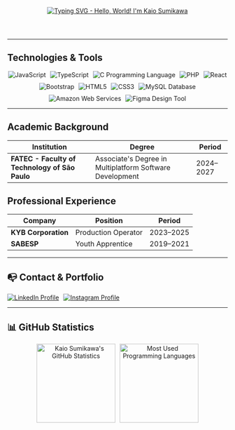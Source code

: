 <!-- Profile Header -->
<header>
  <p align="center">
    <a href="https://github.com/kaio-sumikawa">
      <img src="https://readme-typing-svg.demolab.com?font=Fira+Code&pause=1000&color=ADFF2F&center=true&vCenter=true&width=435&lines=Hello%2C+World!+I'm+Kaio+Sumikawa" 
           alt="Typing SVG - Hello, World! I'm Kaio Sumikawa">
    </a>
  </p>
</header>

<hr>

<!-- Technologies & Skills -->
<section>
  <h2> Technologies & Tools</h2>
  <div style="display: flex; gap: 10px; flex-wrap: wrap; justify-content: center;">
    <img src="https://img.shields.io/badge/JavaScript-F7DF1E?style=for-the-badge&logo=javascript&logoColor=black" 
         alt="JavaScript" />
    <img src="https://img.shields.io/badge/TypeScript-3178C6?style=for-the-badge&logo=typescript&logoColor=white" 
         alt="TypeScript" />
    <img src="https://img.shields.io/badge/C-00599C?style=for-the-badge&logo=c&logoColor=white" 
         alt="C Programming Language" />
    <img src="https://img.shields.io/badge/PHP-777BB4?style=for-the-badge&logo=php&logoColor=white" 
         alt="PHP" />
    <img src="https://img.shields.io/badge/React-20232A?style=for-the-badge&logo=react&logoColor=61DAFB" 
         alt="React" />
    <img src="https://img.shields.io/badge/Bootstrap-7952B3?style=for-the-badge&logo=bootstrap&logoColor=white" 
         alt="Bootstrap" />
    <img src="https://img.shields.io/badge/HTML5-E34F26?style=for-the-badge&logo=html5&logoColor=white" 
         alt="HTML5" />
    <img src="https://img.shields.io/badge/CSS3-1572B6?style=for-the-badge&logo=css3&logoColor=white" 
         alt="CSS3" />
    <img src="https://img.shields.io/badge/MySQL-4479A1?style=for-the-badge&logo=mysql&logoColor=white" 
         alt="MySQL Database" />
    <img src="https://img.shields.io/badge/AWS-232F3E?style=for-the-badge&logo=amazonaws&logoColor=white" 
         alt="Amazon Web Services" />
    <img src="https://img.shields.io/badge/Figma-F24E1E?style=for-the-badge&logo=figma&logoColor=white" 
         alt="Figma Design Tool" />
  </div>
</section>

<hr>

<!-- Education -->
<section>
  <h2> Academic Background</h2>
  <table>
    <thead>
      <tr>
        <th>Institution</th>
        <th>Degree</th>
        <th>Period</th>
      </tr>
    </thead>
    <tbody>
      <tr>
        <td><strong>FATEC - Faculty of Technology of São Paulo</strong></td>
        <td>Associate's Degree in Multiplatform Software Development</td>
        <td>2024–2027</td>
      </tr>
    </tbody>
  </table>
</section>

<!-- Professional Experience -->
<section>
  <h2> Professional Experience</h2>
  <table>
    <thead>
      <tr>
        <th>Company</th>
        <th>Position</th>
        <th>Period</th>
      </tr>
    </thead>
    <tbody>
      <tr>
        <td><strong>KYB Corporation</strong></td>
        <td>Production Operator</td>
        <td>2023–2025</td>
      </tr>
      <tr>
        <td><strong>SABESP</strong></td>
        <td>Youth Apprentice</td>
        <td>2019–2021</td>
      </tr>
    </tbody>
  </table>
</section>

<hr>

<!-- Contact Information -->
<section>
  <h2>📭 Contact & Portfolio</h2>
  <div style="display: flex; gap: 10px; flex-wrap: wrap;">
    <a href="https://www.linkedin.com/in/kaio-sumikawa/" target="_blank" rel="noopener noreferrer"><img src="https://img.shields.io/badge/LinkedIn-0A66C2?style=for-the-badge&logo=linkedin&logoColor=white" alt="LinkedIn Profile"></a><a href="https://www.instagram.com/toshiyuki.ks/" target="_blank" rel="noopener noreferrer"><img src="https://img.shields.io/badge/Instagram-E4405F?style=for-the-badge&logo=instagram&logoColor=white" alt="Instagram Profile"></a>
  </div>
</section>

<hr>

<!-- GitHub Statistics -->
<section>
  <h2>📊 GitHub Statistics</h2>
  <p align="center">
    <a href="https://github.com/KaioSumikawa" target="_blank" rel="noopener noreferrer"><img height="180em" style="display: inline-block; margin-right: 10px;" src="https://github-readme-stats.vercel.app/api?username=KaioSumikawa&show_icons=true&theme=dark&include_all_commits=true&count_private=true&title_color=ADFF2F&text_color=ADFF2F&icon_color=ADFF2F&border_color=0d1117" alt="Kaio Sumikawa's GitHub Statistics"></a><a href="https://github.com/KaioSumikawa?tab=languages" target="_blank" rel="noopener noreferrer"><img height="180em" style="display: inline-block;" src="https://github-readme-stats.vercel.app/api/top-langs/?username=KaioSumikawa&layout=compact&langs_count=16&theme=dark&title_color=ADFF2F&text_color=ADFF2F&icon_color=ADFF2F&border_color=0d1117" alt="Most Used Programming Languages"></a>
  </p>
</section>

